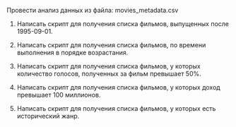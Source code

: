 Провести анализ данных из файла: movies_metadata.csv

1) Написать скрипт для получения списка фильмов, выпущенных после 1995-09-01.

2) Написать скрипт для получения списка фильмов, по времени выполнения в порядке возрастания.

3) Написать скрипт для получения списка фильмов, у которых количество голосов, полученных за фильм превышает 50%.

4) Написать скрипт для получения списка фильмов, у которых доход превышает 100 миллионов. 

5) Написать скрипт для получения списка фильмов, у которых есть исторический жанр.